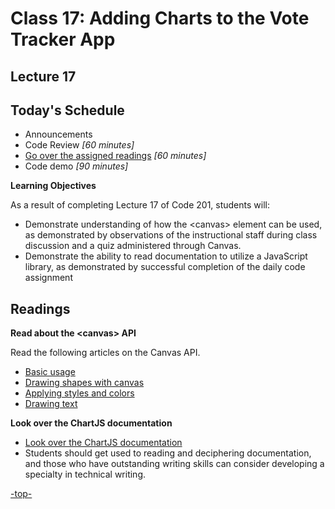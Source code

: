 # Class 17: Adding Charts to the Vote Tracker App

<a id="top"></a>
## Lecture 17

## Today's Schedule
- Announcements
- Code Review *[60 minutes]*
- [Go over the assigned readings](#readings) *[60 minutes]*
- Code demo *[90 minutes]*

**Learning Objectives**

As a result of completing Lecture 17 of Code 201, students will:
- Demonstrate understanding of how the \<canvas> element can be used, as demonstrated by observations of the instructional staff during class discussion and a quiz administered through Canvas.
- Demonstrate the ability to read documentation to utilize a JavaScript library, as demonstrated by successful completion of the daily code assignment

<a id="readings"></a>

## Readings

**Read about the \<canvas\> API**

Read the following articles on the Canvas API.

- [Basic usage](https://developer.mozilla.org/en-US/docs/Web/API/Canvas_API/Tutorial/Basic_usage)
- [Drawing shapes with canvas](https://developer.mozilla.org/en-US/docs/Web/API/Canvas_API/Tutorial/Drawing_shapes)
- [Applying styles and colors](https://developer.mozilla.org/en-US/docs/Web/API/Canvas_API/Tutorial/Applying_styles_and_colors)
- [Drawing text](https://developer.mozilla.org/en-US/docs/Web/API/Canvas_API/Tutorial/Drawing_text)

**Look over the ChartJS documentation**

- [Look over the ChartJS documentation](http://www.chartjs.org/docs/)
- Students should get used to reading and deciphering documentation, and those who have outstanding writing skills can consider developing a specialty in technical writing.

[-top-](#top)
